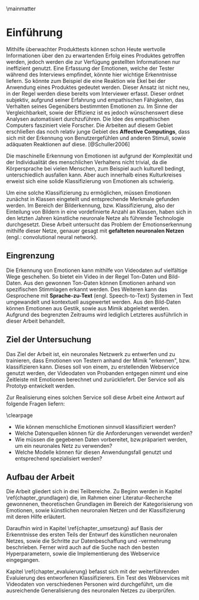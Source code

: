 
\mainmatter

# Einführung

Mithilfe überwachter Produkttests können schon Heute wertvolle Informationen über den zu erwartenden Erfolg eines Produktes getroffen werden, jedoch werden die zur Verfügung gestellten Informationen nur ineffizient genutzt. Eine Erfassung der Emotionen, welche der Tester während des Interviews empfindet, könnte hier wichtige Erkenntnisse liefern. So könnte zum Beispiel die eine Reaktion wie Ekel bei der Anwendung eines Produktes gedeutet werden. Dieser Ansatz ist nicht neu, in der Regel werden diese bereits vom Interviewer erfasst.<!-- Bernhard TODO: Verweis? --> Dieser ordnet subjektiv, aufgrund seiner Erfahrung und empathischen Fähigkeiten, das Verhalten seines Gegenübers bestimmten Emotionen zu. Im Sinne der Vergleichbarkeit, sowie der Effizienz ist es jedoch wünschenswert diese Analysen automatisiert durchzuführen.
Die Idee des empathischen Computers fasziniert viele Forscher. Die Arbeiten auf diesem Gebiet erschließen das noch relativ junge Gebiet des **Affective Computings**, dass sich mit der Erkennung von Benutzergefühlen und anderen Stimuli, sowie adäquaten Reaktionen auf diese. [@Schuller2006]

Die maschinelle Erkennung von Emotionen ist aufgrund der Komplexität und der Individualität des menschlichen Verhaltens nicht trivial, da die Körpersprache bei vielen Menschen, zum Beispiel auch kulturell bedingt, unterschiedlich ausfallen kann. Aber auch innerhalb eines Kulturkreises erweist sich eine solide Klassifizierung von Emotionen als schwierig.

Um eine solche Klassifizierung zu ermöglichen, müssen Emotionen zunächst in Klassen eingeteilt und entsprechende Merkmale gefunden werden. Im Bereich der Bilderkennung, bzw. Klassifizierung, also der Einteilung von Bildern in eine vordefinierte Anzahl an Klassen, haben sich in den letzten Jahren künstliche neuronale Netze als führende Technologie durchgesetzt. <!-- Bernhard TODO: Verweis? --> Diese Arbeit untersucht das Problem der Emotionserkennung mithilfe dieser Netze, genauer gesagt mit **gefalteten neuronalen Netzen** (engl.: convolutional neural network).

## Eingrenzung

Die Erkennung von Emotionen kann mithilfe von Videodaten auf vielfältige Wege geschehen. So bietet ein Video in der Regel Ton-Daten und Bild-Daten. Aus den gewonnen Ton-Daten können Emotionen anhand von spezifischen Stimmlagen erkannt werden. Des Weiteren kann das Gesprochene mit **Sprache-zu-Text** (engl. Speech-to-Text) Systemen in Text umgewandelt und kontextuell ausgewertet werden.
Aus den Bild-Daten können Emotionen aus Gestik, sowie aus Mimik abgeleitet werden. Aufgrund des begrenzten Zeitraums wird lediglich Letzteres ausführlich in dieser Arbeit behandelt.

<!--
Die automatisierte Erkennung von Emotionen aus Bildern ist kein grundlegend neues Thema. So wurde es zum Beispiel schon untersucht.... (TODO REF). Als Abgrenzung zu .... wird in dieser Arbeit  -->

## Ziel der Untersuchung

Das Ziel der Arbeit ist, ein neuronales Netzwerk zu entwerfen und zu trainieren, dass Emotionen von Testern anhand der Mimik "erkennen", bzw. klassifizieren kann. Dieses soll von einem, zu erstellenden Webservice genutzt werden, der Videodaten von Probanden entgegen nimmt und eine Zeitleiste mit Emotionen berechnet und zurückliefert. Der Service soll als Prototyp entwickelt werden.

Zur Realisierung eines solchen Service soll diese Arbeit eine Antwort auf folgende Fragen liefern:

<!-- NICEMAKING --> 
\clearpage

* Wie können menschliche Emotionen sinnvoll klassifiziert werden?
* Welche Datenquellen können für die Anforderungen verwendet werden?
* Wie müssen die gegebenen Daten vorbereitet, bzw.präpariert werden, um ein neuronales Netz zu verwenden?
* Welche Modelle <!-- Bernhard TODO: Ref. Modelle? --> können für diesen Anwendungsfall genutzt und entsprechend spezialisiert werden?

<!--## Stand der Forschung -->

## Aufbau der Arbeit

Die Arbeit gliedert sich in drei Teilbereiche. Zu Beginn werden in Kapitel \ref{chapter_grundlagen} die, im Rahmen einer Literatur-Recherche gewonnenen, theoretischen Grundlagen im Bereich der Kategorisierung von Emotionen, sowie künstlichen neuronalen Netzen und der Klassifizierung mit deren Hilfe erläutert.

Daraufhin wird in Kapitel \ref{chapter_umsetzung} auf Basis der Erkenntnisse des ersten Teils der Entwurf des künstlichen neuronalen Netzes, sowie die Schritte zur Datenbeschaffung und -vermehrung beschrieben. Ferner wird auch auf die Suche nach den besten Hyperparametern, sowie die Implementierung des Webservice eingegangen.

Kapitel \ref{chapter_evaluierung} befasst sich mit der weiterführenden Evaluierung des entworfenen Klassifizierers. Ein Test des Webservices mit Videodaten von verschiedenen Personen wird durchgeführt, um die ausreichende Generalisierung des neuronalen Netzes zu überprüfen.
